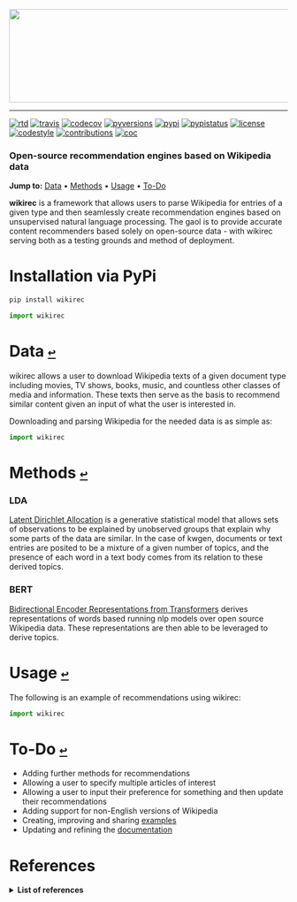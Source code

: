 <div align="center">
  <a href="https://github.com/andrewtavis/wikirec"><img src="https://github.com/andrewtavis/wikirec/blob/main/resources/wikirec_logo_transparent.png" width="529" height="169"></a>
</div>

--------------------------------------

[![rtd](https://img.shields.io/readthedocs/wikirec.svg?logo=read-the-docs)](http://wikirec.readthedocs.io/en/latest/)
[![travis](https://img.shields.io/travis/andrewtavis/wikirec.svg?logo=travis-ci)](https://travis-ci.org/andrewtavis/wikirec)
[![codecov](https://codecov.io/gh/andrewtavis/wikirec/branch/master/graphs/badge.svg)](https://codecov.io/gh/andrewtavis/wikirec)
[![pyversions](https://img.shields.io/pypi/pyversions/wikirec.svg?logo=python)](https://pypi.org/project/wikirec/)
[![pypi](https://img.shields.io/pypi/v/wikirec.svg)](https://pypi.org/project/wikirec/)
[![pypistatus](https://img.shields.io/pypi/status/wikirec.svg)](https://pypi.org/project/wikirec/)
[![license](https://img.shields.io/github/license/andrewtavis/wikirec.svg)](https://github.com/andrewtavis/wikirec/blob/main/LICENSE)
[![codestyle](https://img.shields.io/badge/code%20style-black-000000.svg)](https://github.com/psf/black)
[![contributions](https://img.shields.io/badge/contributions-welcome-brightgreen.svg)](https://github.com/andrewtavis/wikirec/blob/main/CONTRIBUTING.md)
[![coc](https://img.shields.io/badge/Contributor%20Covenant-v2.0%20adopted-ff69b4.svg)](https://github.com/andrewtavis/wikirec/blob/main/.github/CODE_OF_CONDUCT.md)

### Open-source recommendation engines based on Wikipedia data

[//]: # "The '-' after the section links is needed to make them work on GH (because of ↩s)"
**Jump to:**<a id="jumpto"></a> [Data](#data-) • [Methods](#methods-) • [Usage](#usage-) • [To-Do](#to-do-)

**wikirec** is a framework that allows users to parse Wikipedia for entries of a given type and then seamlessly create recommendation engines based on unsupervised natural language processing. The gaol is to provide accurate content recommenders based solely on open-source data - with wikirec serving both as a testing grounds and method of deployment.

# Installation via PyPi
```bash
pip install wikirec
```

```python
import wikirec
```

# Data [`↩`](#jumpto)

wikirec allows a user to download Wikipedia texts of a given document type including movies, TV shows, books, music, and countless other classes of media and information. These texts then serve as the basis to recommend similar content given an input of what the user is interested in.

<!---
See XYZ for a full list of available Wikipedia classes.
--->

Downloading and parsing Wikipedia for the needed data is as simple as:

```python
import wikirec
```

# Methods [`↩`](#jumpto)

### LDA

[Latent Dirichlet Allocation](https://en.wikipedia.org/wiki/Latent_Dirichlet_allocation) is a generative statistical model that allows sets of observations to be explained by unobserved groups that explain why some parts of the data are similar. In the case of kwgen, documents or text entries are posited to be a mixture of a given number of topics, and the presence of each word in a text body comes from its relation to these derived topics.

### BERT

[Bidirectional Encoder Representations from Transformers](https://github.com/google-research/bert) derives representations of words based running nlp models over open source Wikipedia data. These representations are then able to be leveraged to derive topics.

<!---
### LDA with BERT embeddings

The combination of LDA with BERT via an [wikirec.autoencoder](https://github.com/andrewtavis/kwgen/blob/main/wikirec/autoencoder.py).
--->

# Usage [`↩`](#jumpto)

The following is an example of recommendations using wikirec:

```python
import wikirec
```

# To-Do [`↩`](#jumpto)

- Adding further methods for recommendations
- Allowing a user to specify multiple articles of interest
- Allowing a user to input their preference for something and then update their recommendations
- Adding support for non-English versions of Wikipedia
- Creating, improving and sharing [examples](https://github.com/andrewtavis/wikirec/tree/main/examples)
- Updating and refining the [documentation](https://wikirec.readthedocs.io/en/latest/)

# References
<details><summary><strong>List of references<strong></summary>
<p>

- https://towardsdatascience.com/building-a-recommendation-system-using-neural-network-embeddings-1ef92e5c80c9

- https://towardsdatascience.com/wikipedia-data-science-working-with-the-worlds-largest-encyclopedia-c08efbac5f5c

- https://medium.com/swiftworld/topic-modeling-of-new-york-times-articles-11688837d32f

- https://blog.insightdatascience.com/news4u-recommend-stories-based-on-collaborative-reader-behavior-9b049b6724c4

</p>
</details>
